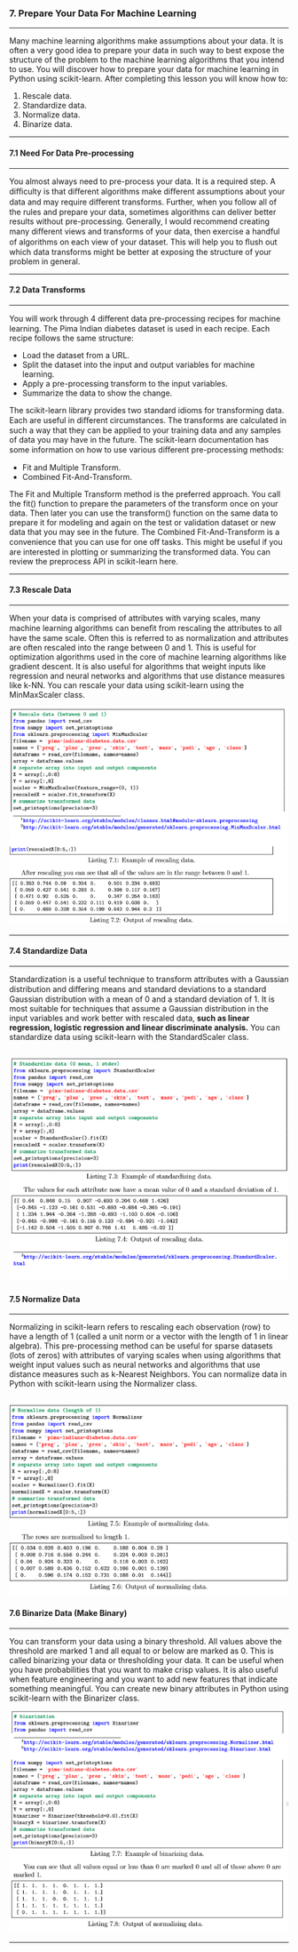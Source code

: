 ### 7. Prepare Your Data For Machine Learning
----

Many machine learning algorithms make assumptions about your data. It is often a very good idea to prepare your data in such way to best expose the structure of the problem to the machine learning algorithms that you intend to use. You will discover how to prepare your data for machine learning in Python using scikit-learn. After completing this lesson you will know how to:
1. Rescale data.
2. Standardize data.
3. Normalize data.
4. Binarize data.

--- 
#### 7.1 Need For Data Pre-processing
---
You almost always need to pre-process your data. It is a required step. A diﬃculty is that diﬀerent algorithms make diﬀerent assumptions about your data and may require diﬀerent transforms. Further, when you follow all of the rules and prepare your data, sometimes algorithms can deliver better results without pre-processing. Generally, I would recommend creating many diﬀerent views and transforms of your data, then exercise a handful of algorithms on each view of your dataset. This will help you to ﬂush out which data transforms might be better at exposing the structure of your problem in general.

---
#### 7.2 Data Transforms
----
You will work through 4 diﬀerent data pre-processing recipes for machine learning. The Pima Indian diabetes dataset is used in each recipe. Each recipe follows the same structure:
 
* Load the dataset from a URL.
* Split the dataset into the input and output variables for machine learning.
* Apply a pre-processing transform to the input variables.
* Summarize the data to show the change.

The scikit-learn library provides two standard idioms for transforming data. Each are useful in diﬀerent circumstances. The transforms are calculated in such a way that they can be applied to your training data and any samples of data you may have in the future. The scikit-learn documentation has some information on how to use various diﬀerent pre-processing methods:
* Fit and Multiple Transform.
* Combined Fit-And-Transform.

The Fit and Multiple Transform method is the preferred approach. You call the fit() function to prepare the parameters of the transform once on your data. Then later you can use the transform() function on the same data to prepare it for modeling and again on the test or validation dataset or new data that you may see in the future. The Combined Fit-And-Transform is a convenience that you can use for one oﬀ tasks. This might be useful if you are interested in plotting or summarizing the transformed data. You can review the preprocess API in scikit-learn here.

---
#### 7.3 Rescale Data   
----

When your data is comprised of attributes with varying scales, many machine learning algorithms can beneﬁt from rescaling the attributes to all have the same scale. Often this is referred to as normalization and attributes are often rescaled into the range between 0 and 1. This is useful for optimization algorithms used in the core of machine learning algorithms like gradient descent. It is also useful for algorithms that weight inputs like regression and neural networks and algorithms that use distance measures like k-NN. You can rescale your data using scikit-learn using the MinMaxScaler class.

![scale1](../Imgs/minscaler.PNG)
![scale2](../Imgs/scaler2.PNG)

---
#### 7.4 Standardize Data
----

Standardization is a useful technique to transform attributes with a Gaussian distribution and diﬀering means and standard deviations to a standard Gaussian distribution with a mean of 0 and a standard deviation of 1. It is most suitable for techniques that assume a Gaussian distribution in the input variables and work better with rescaled data, **such as linear regression, logistic regression and linear discriminate analysis.** You can standardize data using scikit-learn with the StandardScaler class.

![standart](../Imgs/standart.PNG)
---
#### 7.5 Normalize Data
----

Normalizing in scikit-learn refers to rescaling each observation (row) to have a length of 1 (called a unit norm or a vector with the length of 1 in linear algebra). This pre-processing method can be useful for sparse datasets (lots of zeros) with attributes of varying scales when using algorithms that weight input values such as neural networks and algorithms that use distance measures such as k-Nearest Neighbors. You can normalize data in Python with scikit-learn using the Normalizer class.

![normalize](../Imgs/normalize.PNG)
---
#### 7.6 Binarize Data (Make Binary)
----

You can transform your data using a binary threshold. All values above the threshold are marked 1 and all equal to or below are marked as 0. This is called binarizing your data or thresholding your data. It can be useful when you have probabilities that you want to make crisp values. It is also useful when feature engineering and you want to add new features that indicate something meaningful. You can create new binary attributes in Python using scikit-learn with the Binarizer class.

![binarize](../Imgs/binarize.png)

----


